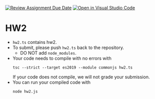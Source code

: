[![Review Assignment Due Date](https://classroom.github.com/assets/deadline-readme-button-24ddc0f5d75046c5622901739e7c5dd533143b0c8e959d652212380cedb1ea36.svg)](https://classroom.github.com/a/CfMh-DSb)
[![Open in Visual Studio Code](https://classroom.github.com/assets/open-in-vscode-718a45dd9cf7e7f842a935f5ebbe5719a5e09af4491e668f4dbf3b35d5cca122.svg)](https://classroom.github.com/online_ide?assignment_repo_id=11924444&assignment_repo_type=AssignmentRepo)
# HW2

- `hw2.ts` contains hw2.
- To submit, please push `hw2.ts` back to the repository.
    * DO NOT add `node_modules`.
- Your code needs to compile with no errors with
    ```
    tsc --strict --target es2019 --module commonjs hw2.ts
    ``` 
    If your code does not compile, we will not grade your submission.
- You can run your compiled code with
    ```
    node hw2.js
    ```

